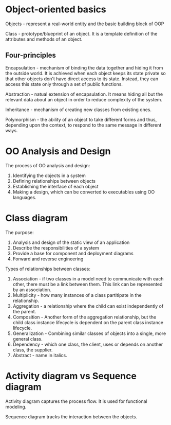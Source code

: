 # Object-oriented basics

Objects - represent a real-world entity and the basic building block of OOP

Class - prototype/blueprint of an object. It is a template definition of the attributes and methods of an object.

## Four-principles

Encapsulation - mechanism of binding the data together and hiding it from the outside world. It is achieved when each object keeps its state private so that other objects don't have direct access to its state. Instead, they can access this state only through a set of public functions.

Abstraction - natual extension of encapsulation. It means hiding all but the relevant data about an object in order to reduce complexity of the system.

Inheritance - mechanism of creating new classes from existing ones.

Polymorphism - the ability of an object to take different forms and thus, depending upon the context, to respond to the same message in different ways.

# OO Analysis and Design

The process of OO analysis and design:

1. Identifying the objects in a system
2. Defining relationships between objects
3. Establishing the interface of each object
4. Making a design, which can be converted to executables using OO languages.

# Class diagram

The purpose:

1. Analysis and design of the static view of an application
2. Describe the responsibilities of a system
3. Provide a base for component and deployment diagrams
4. Forward and reverse engineering

Types of relationships between classes:

1. Association - if two classes in a model need to communicate with each other, there must be a link between them. This link can be represented by an association.
2. Multiplicity - how many instances of a class partitipate in the relationship.
3. Aggregation - a relationship where the child can exist independently of the parent.
4. Composition - Another form of the aggregation relationship, but the child class instance lifecycle is dependent on the parent class instance lifecycle.
5. Generalization - Combining similar classes of objects into a single, more general class.
6. Dependency - which one class, the client, uses or depends on another class, the supplier.
7. Abstract - name in italics.

# Activity diagram vs Sequence diagram

Activity diagram captures the process flow. It is used for functional modeling.

Sequence diagram tracks the interaction between the objects.
